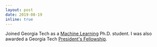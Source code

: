 ```yaml
---
layout: post
date: 2019-08-19
inline: true
---
```


Joined Georgia Tech as a [Machine Learning](http://ml.gatech.edu) Ph.D. student. I was also awarded a Georgia Tech [President's Fellowship](https://grad.gatech.edu/PresFellows).

